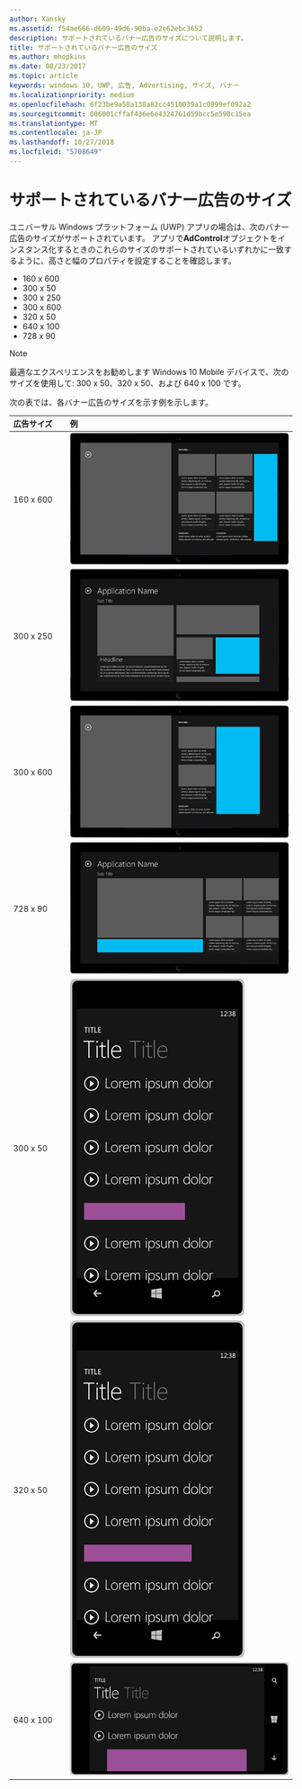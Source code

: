 ```yaml
---
author: Xansky
ms.assetid: f54ae666-d609-49d6-90ba-e2e62ebc3652
description: サポートされているバナー広告のサイズについて説明します。
title: サポートされているバナー広告のサイズ
ms.author: mhopkins
ms.date: 08/23/2017
ms.topic: article
keywords: windows 10, UWP, 広告, Advertising, サイズ, バナー
ms.localizationpriority: medium
ms.openlocfilehash: 6f23be9a58a138a82cc4510039a1c0899ef092a2
ms.sourcegitcommit: 086001cffaf436e6e4324761d59bcc5e598c15ea
ms.translationtype: MT
ms.contentlocale: ja-JP
ms.lasthandoff: 10/27/2018
ms.locfileid: "5708649"
---
```

# <a name="supported-banner-ad-sizes"></a>サポートされているバナー広告のサイズ

ユニバーサル Windows プラットフォーム (UWP) アプリの場合は、次のバナー広告のサイズがサポートされています。 アプリで**AdControl**オブジェクトをインスタンス化するときのこれらのサイズのサポートされているいずれかに一致するように、高さと幅のプロパティを設定することを確認します。

* 160 x 600
* 300 x 50
* 300 x 250
* 300 x 600
* 320 x 50
* 640 x 100
* 728 x 90

> [!NOTE]
> 最適なエクスペリエンスをお勧めします Windows 10 Mobile デバイスで、次のサイズを使用して: 300 x 50、320 x 50、および 640 x 100 です。

次の表では、各バナー広告のサイズを示す例を示します。

<table>
<colgroup>
<col width="20%" />
<col width="80%" />
</colgroup>
<thead>
<tr class="header">
<th align="left">広告サイズ</th>
<th align="left">例</th>
</tr>
</thead>
<tbody>
<tr class="even">
<td align="left"><p>160 x 600</p></td>
<td align="left"><img src="images/13-ab104187-3ba9-4c13-a510-6fa4c9bd8330.jpg" alt="AdSizesWindows160x600" /></td>
</tr>
<tr class="even">
<td align="left"><p>300 x 250</p></td>
<td align="left"><img src="images/13-dff5785a-5355-47db-bb46-e2f41564b87c.jpg" alt="AdSizesWindows300x250" /></td>
</tr>
<tr class="odd">
<td align="left"><p>300 x 600</p></td>
<td align="left"><img src="images/13-826a12c0-f3ee-4ea4-a9f9-aa5ed0e87490.jpg" alt="AdSizesWindows300x600" /></td>
</tr>
<tr class="odd">
<td align="left"><p>728 x 90</p></td>
<td align="left"><img src="images/13-3071078f-228b-4336-97d3-5b783b163f9a.jpg" alt="AdSizesWindows728x90" /></td>
</tr>
<tr class="odd">
<td align="left"><p>300 x 50</p></td>
<td align="left"><img src="images/13-ce34c5cf-3e7d-4dd4-a094-4fad5e95d5cf.jpg" alt="AdSizesPhone300x50" /></td>
</tr>
<tr class="even">
<td align="left"><p>320 x 50</p></td>
<td align="left"><img src="images/13-f6f413da-ddde-4424-9364-41d8ba536d21.jpg" alt="AdSizesPhone320x50" /></td>
</tr>
<tr class="even">
<td align="left"><p>640 x 100</p></td>
<td align="left"><img src="images/13-2bf69508-7c98-422d-9837-ed8bdca33c5a.jpg" alt="AdSizesPhone640x100" /></td>
</tr>
</tbody>
</table>

 

 

 
